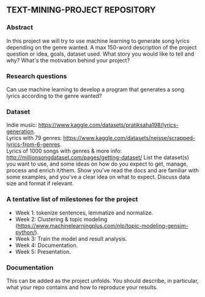 ## TEXT-MINING-PROJECT REPOSITORY

### Abstract
In this project we will try to use machine learning to generate song lyrics depending on the genre wanted. 
A max 150-word description of the project question or idea, goals, dataset used. What story you would like to tell and why? What's the motivation behind your project?

### Research questions
Can use machine learning to develop a program that generates a song lyrics according to the genre wanted?

### Dataset
Indie music: https://www.kaggle.com/datasets/pratiksaha198/lyrics-generation.          
Lyrics with 79 genres: https://www.kaggle.com/datasets/neisse/scrapped-lyrics-from-6-genres.      
Lyrics of 1000 songs with genres & more info: http://millionsongdataset.com/pages/getting-dataset/
List the dataset(s) you want to use, and some ideas on how do you expect to get, manage, process and enrich it/them. Show you've read the docs and are familiar with some examples, and you've a clear idea on what to expect. Discuss data size and format if relevant.

### A tentative list of milestones for the project
- Week 1:
tokenize sentences, lemmatize and normalize. 
- Week 2: 
Clustering & topic modeling (https://www.machinelearningplus.com/nlp/topic-modeling-gensim-python/). 
- Week 3: 
Train the model and result analysis. 
- Week 4: 
Documentation. 
- Week 5: 
Presentation. 

### Documentation
This can be added as the project unfolds. You should describe, in particular, what your repo contains and how to reproduce your results.
